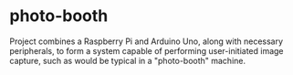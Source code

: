 # photo-booth

Project combines a Raspberry Pi and Arduino Uno, along with necessary peripherals, to form a
system capable of performing user-initiated image capture, such as would be typical in a "photo-booth"
machine.
